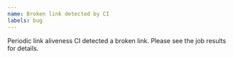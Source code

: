 ```yaml
---
name: Broken link detected by CI
labels: bug
---
```


<!-- Used by automation to raise an Issue when the periodic link aliveness tests detect a broken link. -->

Periodic link aliveness CI detected a broken link. Please see the job results for details.
